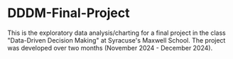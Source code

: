 # DDDM-Final-Project
This is the exploratory data analysis/charting for a final project in the class "Data-Driven Decision Making" at Syracuse's Maxwell School. The project was developed over two months (November 2024 - December 2024).  
